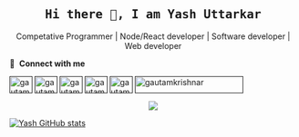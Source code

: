 

<h2 align='center'><samp><strong>Hi there 👋, I am Yash Uttarkar</strong></samp></h2>
<p align='center'> Competative Programmer | Node/React developer | Software developer | Web developer</p>



🔗 &nbsp;**Connect with me**
<p align="left">
<a href="" target="blank"><img align="center" src="https://raw.githubusercontent.com/rahuldkjain/github-profile-readme-generator/master/src/images/icons/Social/twitter.svg" alt="gautamkrishnar" height="30" width="40" /></a>
<a href="" target="blank"><img align="center" src="https://raw.githubusercontent.com/rahuldkjain/github-profile-readme-generator/master/src/images/icons/Social/linked-in-alt.svg" alt="gautamkrishnar" height="30" width="40" /></a>
<a href="" target="blank"><img align="center" src="https://raw.githubusercontent.com/rahuldkjain/github-profile-readme-generator/master/src/images/icons/Social/instagram.svg" alt="gautamkrishnar" height="30" width="40" /></a>
<a href="" target="blank"><img align="center" src="https://upload.wikimedia.org/wikipedia/commons/6/6a/Hackerrank_meaningful_logo.svg" alt="gautamkrishnar" height="30" width="40" /></a>
<a href="" target="blank"><img align="center" src="https://cdn.jsdelivr.net/npm/simple-icons@3.0.1/icons/codepen.svg" alt="gautamkrishnar" height="30" width="40" /></a>
<a href="" target="blank"><img align="center" src="https://upload.wikimedia.org/wikipedia/commons/b/b1/Codeforces_logo.svg" alt="gautamkrishnar" height="30" width="190" /></a>

  
  <p align="center">
  <a href="https://github.com/Yash-Uttarkar/assets">
    <img align="center" src="https://github.com/Yash-Uttarkar/assets/blob/main/header.png" />
  </a>
  
  
  
  
  [![Yash GitHub stats](https://github-readme-stats.vercel.app/api?username=Yash-Uttarkar)](https://github.com/Yash-Uttarkar/github-readme-stats)


<!---
Yash-Uttarkar/Yash-Uttarkar is a ✨ special ✨ repository because its `README.md` (this file) appears on your GitHub profile.
You can click the Preview link to take a look at your changes.
--->
